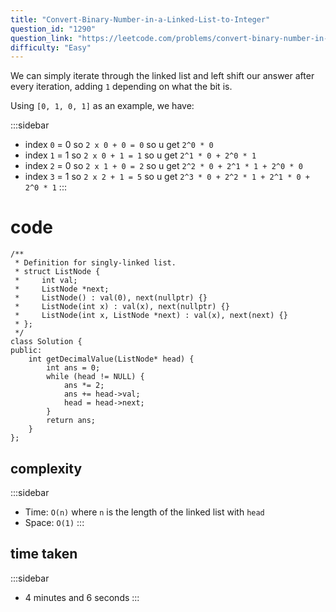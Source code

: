 ```yaml
---
title: "Convert-Binary-Number-in-a-Linked-List-to-Integer"
question_id: "1290"
question_link: "https://leetcode.com/problems/convert-binary-number-in-a-linked-list-to-integer/"
difficulty: "Easy"
---
```


We can simply iterate through the linked list and left shift our answer after every iteration, adding `1` depending on what the bit is.

Using `[0, 1, 0, 1]` as an example, we have:

:::sidebar
- index `0` = 0 so `2 x 0 + 0 = 0` so u get `2^0 * 0`
- index `1` = 1 so `2 x 0 + 1 = 1` so u get `2^1 * 0 + 2^0 * 1`
- index `2` = 0 so `2 x 1 + 0 = 2` so u get `2^2 * 0 + 2^1 * 1 + 2^0 * 0`
- index `3` = 1 so `2 x 2 + 1 = 5`  so u get `2^3 * 0 + 2^2 * 1 + 2^1 * 0 + 2^0 * 1`
:::

# cod<span>e</span>

```{.cpp}
/**
 * Definition for singly-linked list.
 * struct ListNode {
 *     int val;
 *     ListNode *next;
 *     ListNode() : val(0), next(nullptr) {}
 *     ListNode(int x) : val(x), next(nullptr) {}
 *     ListNode(int x, ListNode *next) : val(x), next(next) {}
 * };
 */
class Solution {
public:
    int getDecimalValue(ListNode* head) {
        int ans = 0;
        while (head != NULL) {
            ans *= 2;
            ans += head->val;
            head = head->next;
        }
        return ans;
    }
};
```

## complexit<span>y</span>

:::sidebar
- Time: `O(n)` where `n` is the length of the linked list with `head`
- Space: `O(1)`
:::

## time take<span>n</span>

:::sidebar
- 4 minutes and 6 seconds
:::
